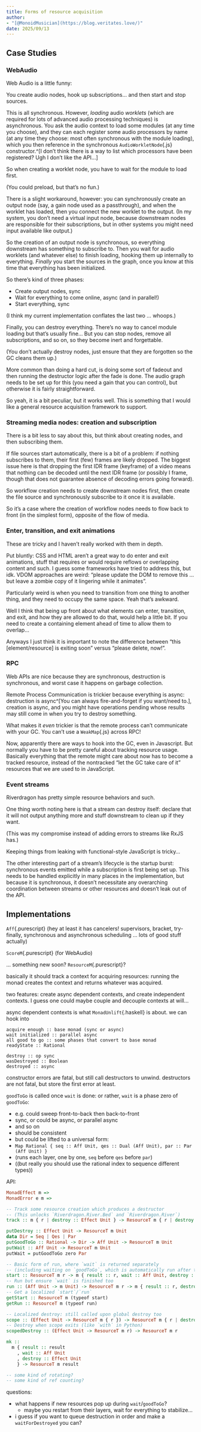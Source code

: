 ```yaml
---
title: Forms of resource acquisition
author:
- "[@MonoidMusician](https://blog.veritates.love/)"
date: 2025/09/13
---
```


## Case Studies

### WebAudio

Web Audio is a little funny:

You create audio nodes, hook up subscriptions... and then start and stop sources.

This is all synchronous.
However, *loading* audio *worklets* (which are required for lots of advanced audio processing techniques) is asynchronous.
You ask the audio context to load some modules (at any time you choose), and they can each register some audio processors by name (at any time they choose: most often synchronous with the module loading), which you then reference in the synchronous `AudioWorkletNode`{.js} constructor.^[I donʼt think there is a way to list which processors have been registered? Ugh I donʼt like the API…]

So when creating a worklet node, you have to wait for the module to load first.

(You could preload, but thatʼs no fun.)

There is a slight workaround, however: you can synchronously create an output node (say, a gain node used as a passthrough), and when the worklet has loaded, then you connect the new worklet to the output.
(In my system, you donʼt need a virtual input node, because downstream nodes are responsible for their subscriptions, but in other systems you might need input available like output.)

So the creation of an output node is synchronous, so everything downstream has something to subscribe to.
Then you wait for audio worklets (and whatever else) to finish loading, hooking them up internally to everything.
*Finally* you start the sources in the graph, once you know at this time that everything has been initialized.

So thereʼs kind of three phases:

- Create output nodes, sync
- Wait for everything to come online, async (and in parallel!)
- Start everything, sync

(I think my current implementation conflates the last two … whoops.)

Finally, you can destroy everything.
Thereʼs no way to cancel module loading but thatʼs usually fine…
But you can stop nodes, remove all subscriptions, and so on, so they become inert and forgettable.

(You donʼt actually destroy nodes, just ensure that they are forgotten so the GC cleans them up.)

More common than doing a hard cut, is doing some sort of fadeout and then running the destructor logic after the fade is done.
The audio graph needs to be set up for this (you need a gain that you can control), but otherwise it is fairly straightforward.

So yeah, it is a bit peculiar, but it works well.
This is something that I would like a general resource acquisition framework to support.

### Streaming media nodes: creation and subscription

There is a bit less to say about this, but think about creating nodes, and then subscribing them.

If file sources start automatically, there is a bit of a problem: if nothing subscribes to them, their first (few) frames are likely dropped.
The biggest issue here is that dropping the first IDR frame (keyframe) of a video means that nothing can be decoded until the next IDR frame (or possibly I frame, though that does not guarantee absence of decoding errors going forward).

So workflow creation needs to create downstream nodes first, then create the file source and synchronously subscribe to it once it is available.

So itʼs a case where the creation of workflow nodes needs to flow back to front (in the simplest form), opposite of the flow of media.

### Enter, transition, and exit animations

These are tricky and I havenʼt really worked with them in depth.

Put bluntly: CSS and HTML arenʼt a great way to do enter and exit animations, stuff that requires or would require reflows or overlapping content and such.
I guess some frameworks have tried to address this, but idk.
VDOM approaches are weird: “please update the DOM to remove this … but leave a zombie copy of it lingering while it animates”.

Particularly weird is when you need to transition from one thing to another thing, and they need to occupy the same space.
Yeah thatʼs awkward.

Well I think that being up front about what elements can enter, transition, and exit, and how they are allowed to do that, would help a little bit.
If you need to create a containing element ahead of time to allow them to overlap…

Anyways I just think it is important to note the difference between “this [element/resource] is exiting soon” versus “please delete, now!”.

### RPC

Web APIs are nice because they are synchronous, destruction is synchronous, and worst case it happens on garbage collection.

Remote Process Communication is trickier because everything is async: destruction is async^[You can always fire-and-forget if you want/need to.], creation is async, and you might have operations pending whose results may still come in when you try to destroy something.

What makes it *even* trickier is that the remote process canʼt communicate with your GC.
You canʼt use a `WeakMap`{.js} across RPC!

Now, apparently there are ways to hook into the GC, even in Javascript.
But normally you have to be pretty careful about tracking resource usage.
Basically everything that the remote might care about now has to become a tracked resource, instead of the nontracked “let the GC take care of it” resources that we are used to in JavaScript.

### Event streams

Riverdragon has pretty simple resource behaviors and such.

One thing worth noting here is that a stream can destroy itself: declare that it will not output anything more and stuff downstream to clean up if they want.

(This was my compromise instead of adding errors to streams like RxJS has.)

Keeping things from leaking with functional-style JavaScript is tricky…

The other interesting part of a streamʼs lifecycle is the startup burst: synchronous events emitted while a subscription is first being set up.
This needs to be handled explicitly in many places in the implementation, but because it is synchronous, it doesnʼt necessitate any overarching coordination between streams or other resources and doesnʼt leak out of the API.

## Implementations

`Aff`{.purescript} (hey at least it has cancelers! supervisors, bracket, try-finally, synchronous and asynchronous scheduling … lots of good stuff actually)

`ScoreM`{.purescript} (for WebAudio)

... something new soon? `ResourceM`{.purescript}?

basically it should track a context for acquiring resources: running the monad creates the context and returns whatever was acquired.

two features: create async dependent contexts, and create independent contexts.
I guess one could maybe couple and decouple contexts at will…

async dependent contexts is what `MonadUnlift`{.haskell} is about.
we can hook into

```
acquire enough :: base monad (sync or async)
wait initialized :: parallel async
all good to go :: some phases that convert to base monad
readyState :: Rational

destroy :: op sync
wasDestroyed :: Boolean
destroyed :: async
```

constructor errors are fatal, but still call destructors to unwind.
destructors are not fatal, but store the first error at least.

`goodToGo` is called once `wait` is done: or rather, `wait` is a phase zero of `goodToGo`:

  - e.g. could sweep front-to-back then back-to-front
  - sync, or could be async, or parallel async
  - and so on
  - should be consistent
  - but could be lifted to a universal form:
  - `Map Rational { seq :: Aff Unit, qes :: Dual (Aff Unit), par :: Par (Aff Unit) }`
  - (runs each layer, one by one, `seq` before `qes` before `par`)
  - ((but really you should use the rational index to sequence different types))

API:

```purescript
MonadEffect m =>
MonadError e m =>

-- Track some resource creation which produces a destructor
-- (This unlocks `Riverdragon.River.Bed` and `Riverdragon.River`)
track :: m { r | destroy :: Effect Unit } -> ResourceT m { r | destroy :: Effect Unit }

putDestroy :: Effect Unit -> ResourceT m Unit
data Dir = Seq | Qes | Par
putGoodToGo :: Rational -> Dir -> Aff Unit -> ResourceT m Unit
putWait :: Aff Unit -> ResourceT m Unit
putWait = putGoodToGo zero Par

-- Basic form of run, where `wait` is returned separately
-- (including waiting on `goodToGo`, which is automatically run after the base `wait`)
start :: ResourceT m r -> m { result :: r, wait :: Aff Unit, destroy :: Effect Unit }
-- Run but ensure `wait` is finished too
run :: (Aff Unit -> m Unit) -> ResourceT m r -> m { result :: r, destroy :: Effect Unit }
-- Get a localized `start`/`run`
getStart :: ResourceT m (typeof start)
getRun :: ResourceT m (typeof run)

-- Localized destroy: still called upon global destroy too
scope :: (Effect Unit -> ResourceT m { r }) -> ResourceT m { r | destroy :: Effect Unit }
-- Destroy when scope exits (like `with` in Python)
scopedDestroy :: (Effect Unit -> ResourceT m r) -> ResourceT m r

mk ::
  m { result :: result
    , wait :: Aff Unit
    , destroy :: Effect Unit
    } -> ResourceT m result

-- some kind of rotating?
-- some kind of ref counting?
```

questions:

- what happens if new resources pop up during `wait`/`goodToGo`?
  - maybe you restart from their layers, wait for everything to stabilize...
- i guess if you want to queue destruction in order and make a `waitForDestroyed` you can?
